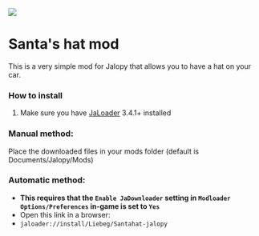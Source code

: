[![](https://img.shields.io/github/downloads/Liebeg/Santahat-jalopy/total)](#)
# Santa's hat mod
This is a very simple mod for Jalopy that allows you to have a hat on your car.

### How to install
1. Make sure you have [JaLoader](https://github.com/theLeaxx/JaLoader) 3.4.1+ installed
### Manual method:
Place the downloaded files in your mods folder (default is Documents/Jalopy/Mods)


### Automatic method: 
* **This requires that the `Enable JaDownloader` setting in `Modloader Options/Preferences` in-game is set to `Yes`**
* Open this link in a browser:
* `jaloader://install/Liebeg/Santahat-jalopy`

